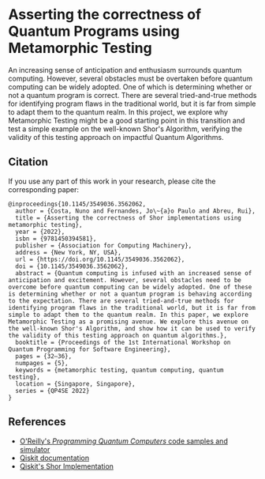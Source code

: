 # Asserting the correctness of Quantum Programs using Metamorphic Testing

An increasing sense of anticipation and enthusiasm surrounds quantum computing. However, several obstacles must be overtaken before quantum computing can be widely adopted. One of which is determining whether or not a quantum program is correct. There are several tried-and-true methods for identifying program flaws in the traditional world, but it is far from simple to adapt them to the quantum realm. In this project, we explore why Metamorphic Testing might be a good starting point in this transition and test a simple example on the well-known Shor's Algorithm, verifying the validity of this testing approach on impactful Quantum Algorithms.

## Citation

If you use any part of this work in your research, please cite the corresponding paper:

```
@inproceedings{10.1145/3549036.3562062,
  author = {Costa, Nuno and Fernandes, Jo\~{a}o Paulo and Abreu, Rui},
  title = {Asserting the correctness of Shor implementations using metamorphic testing},
  year = {2022},
  isbn = {9781450394581},
  publisher = {Association for Computing Machinery},
  address = {New York, NY, USA},
  url = {https://doi.org/10.1145/3549036.3562062},
  doi = {10.1145/3549036.3562062},
  abstract = {Quantum computing is infused with an increased sense of anticipation and excitement. However, several obstacles need to be overcome before quantum computing can be widely adopted. One of these is determining whether or not a quantum program is behaving according to the expectation. There are several tried-and-true methods for identifying program flaws in the traditional world, but it is far from simple to adapt them to the quantum realm. In this paper, we explore Metamorphic Testing as a promising avenue. We explore this avenue on the well-known Shor's Algorithm, and show how it can be used to verify the validity of this testing approach on quantum algorithms.},
  booktitle = {Proceedings of the 1st International Workshop on Quantum Programming for Software Engineering},
  pages = {32–36},
  numpages = {5},
  keywords = {metamorphic testing, quantum computing, quantum testing},
  location = {Singapore, Singapore},
  series = {QP4SE 2022}
}
```

## References

- [O'Reilly's *Programming Quantum Computers* code samples and simulator](https://oreilly-qc.github.io/#)
- [Qiskit documentation](https://qiskit.org/)
- [Qiskit's Shor Implementation](https://qiskit.org/textbook/ch-algorithms/shor.html)
